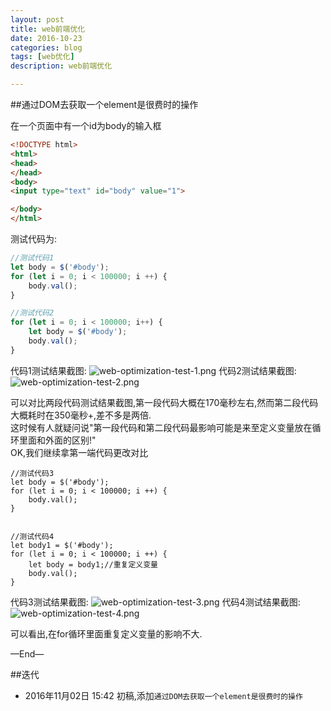 ```yaml
---
layout: post
title: web前端优化
date: 2016-10-23
categories: blog
tags: [web优化]
description: web前端优化

---
```


##通过DOM去获取一个element是很费时的操作

在一个页面中有一个id为body的输入框

```html
<!DOCTYPE html>
<html>
<head>
</head>
<body>
<input type="text" id="body" value="1">

</body>
</html>
```

测试代码为:

```js
//测试代码1
let body = $('#body');
for (let i = 0; i < 100000; i ++) {
    body.val();
}

//测试代码2
for (let i = 0; i < 100000; i++) {
    let body = $('#body');
    body.val();
}
```

代码1测试结果截图:
![web-optimization-test-1.png](http://7xpyze.com1.z0.glb.clouddn.com/web-optimization-test-1.png)
代码2测试结果截图:
![web-optimization-test-2.png](http://7xpyze.com1.z0.glb.clouddn.com/web-optimization-test-2.png)


可以对比两段代码测试结果截图,第一段代码大概在170毫秒左右,然而第二段代码大概耗时在350毫秒+,差不多是两倍.  
这时候有人就疑问说"第一段代码和第二段代码最影响可能是来至定义变量放在循环里面和外面的区别!"  
OK,我们继续拿第一端代码更改对比

```
//测试代码3
let body = $('#body');
for (let i = 0; i < 100000; i ++) {
    body.val();
}


//测试代码4
let body1 = $('#body');
for (let i = 0; i < 100000; i ++) {
    let body = body1;//重复定义变量
    body.val();
}
```

代码3测试结果截图:
![web-optimization-test-3.png](http://7xpyze.com1.z0.glb.clouddn.com/web-optimization-test-3.png)
代码4测试结果截图:
![web-optimization-test-4.png](http://7xpyze.com1.z0.glb.clouddn.com/web-optimization-test-4.png)

可以看出,在for循环里面重复定义变量的影响不大.


—End—

##迭代


* 2016年11月02日 15:42 初稿,添加`通过DOM去获取一个element是很费时的操作` 



